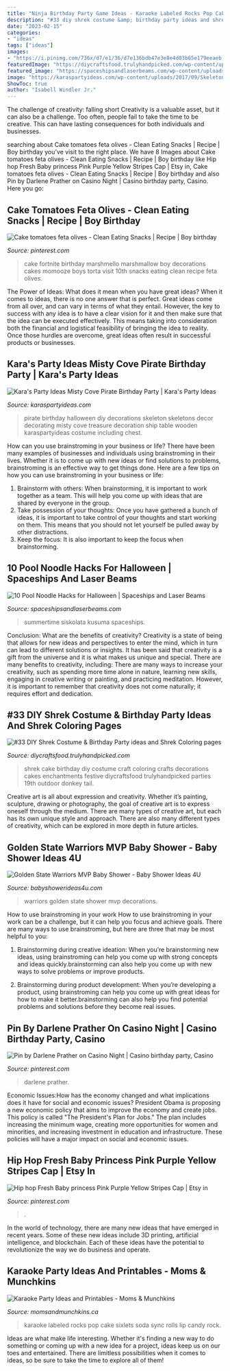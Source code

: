 ```yaml
---
title: "Ninja Birthday Party Game Ideas - Karaoke Labeled Rocks Pop Cake Sixlets Soda Sync Rolls Lip Candy Rock"
description: "#33 diy shrek costume &amp; birthday party ideas and shrek coloring pages"
date: "2023-02-15"
categories:
- "ideas"
tags: ["ideas"]
images:
- "https://i.pinimg.com/736x/d7/e1/36/d7e136bdb47e3e8e4d03b65e179eeaeb.jpg"
featuredImage: "https://diycraftsfood.trulyhandpicked.com/wp-content/uploads/2016/07/Shrek-Party-Idea_ce.jpg"
featured_image: "https://spaceshipsandlaserbeams.com/wp-content/uploads/2015/09/halloween-pool-noodle-hacks-crafts.jpg"
image: "https://karaspartyideas.com/wp-content/uploads/2017/09/Skeleton_9806.jpg"
ShowToc: true
author: "Isabell Windler Jr."
---
```



The challenge of creativity: falling short
Creativity is a valuable asset, but it can also be a challenge. Too often, people fail to take the time to be creative. This can have lasting consequences for both individuals and businesses.

	

		
searching about Cake tomatoes feta olives - Clean Eating Snacks | Recipe | Boy birthday you've visit to the right place. We have 8 Images about Cake tomatoes feta olives - Clean Eating Snacks | Recipe | Boy birthday like Hip hop Fresh Baby princess Pink Purple Yellow Stripes Cap | Etsy in, Cake tomatoes feta olives - Clean Eating Snacks | Recipe | Boy birthday and also Pin by Darlene Prather on Casino Night | Casino birthday party, Casino. Here you go:
		
    
## Cake Tomatoes Feta Olives - Clean Eating Snacks | Recipe | Boy Birthday

<img loading=lazy src="https://i.pinimg.com/736x/d7/e1/36/d7e136bdb47e3e8e4d03b65e179eeaeb.jpg" onerror="this.onerror=null;this.src='https://tse1.mm.bing.net/th?id=OIP.4A5m-erwjsaJMkbY_ihvMgHaJ3&amp;pid=15.1';" alt="Cake tomatoes feta olives - Clean Eating Snacks | Recipe | Boy birthday">

_Source: pinterest.com_

>cake fortnite birthday marshmello marshmallow boy decorations cakes momooze boys torta visit 10th snacks eating clean recipe feta olives. 

	

The Power of Ideas: What does it mean when you have great ideas?
When it comes to ideas, there is no one answer that is perfect. Great ideas come from all over, and can vary in terms of what they entail. However, the key to success with any idea is to have a clear vision for it and then make sure that the idea can be executed effectively. This means taking into consideration both the financial and logistical feasibility of bringing the idea to reality. Once those hurdles are overcome, great ideas often result in successful products or businesses.

    
## Kara&#039;s Party Ideas Misty Cove Pirate Birthday Party | Kara&#039;s Party Ideas

<img loading=lazy src="https://karaspartyideas.com/wp-content/uploads/2017/09/Skeleton_9806.jpg" onerror="this.onerror=null;this.src='https://tse1.mm.bing.net/th?id=OIP.Dj9NulYY_XMcD4nk62nu-AHaKX&amp;pid=15.1';" alt="Kara&#039;s Party Ideas Misty Cove Pirate Birthday Party | Kara&#039;s Party Ideas">

_Source: karaspartyideas.com_

>pirate birthday halloween diy decorations skeleton skeletons decor decorating misty cove treasure decoration ship table wooden karaspartyideas costume including chest. 

	

How can you use brainstroming in your business or life?
There have been many examples of businesses and individuals using brainstroming in their lives. Whether it is to come up with new ideas or find solutions to problems, brainstroming is an effective way to get things done. Here are a few tips on how you can use brainstroming in your business or life: 
1. Brainstorm with others: When brainstorming, it is important to work together as a team. This will help you come up with ideas that are shared by everyone in the group. 
2. Take possession of your thoughts: Once you have gathered a bunch of ideas, it is important to take control of your thoughts and start working on them. This means that you should not let yourself be pulled away by other distractions. 
3. Keep the focus: It is also important to keep the focus when brainstorming.

    
## 10 Pool Noodle Hacks For Halloween | Spaceships And Laser Beams

<img loading=lazy src="https://spaceshipsandlaserbeams.com/wp-content/uploads/2015/09/halloween-pool-noodle-hacks-crafts.jpg" onerror="this.onerror=null;this.src='https://tse1.mm.bing.net/th?id=OIP.W84CxigN0hWohsHRKc9hjQHaLH&amp;pid=15.1';" alt="10 Pool Noodle Hacks for Halloween | Spaceships and Laser Beams">

_Source: spaceshipsandlaserbeams.com_

>summertime siskolata kusuma spaceships. 

	

Conclusion: What are the benefits of creativity?
Creativity is a state of being that allows for new ideas and perspectives to enter the mind, which in turn can lead to different solutions or insights. It has been said that creativity is a gift from the universe and it is what makes us unique and special. There are many benefits to creativity, including: 
There are many ways to increase your creativity, such as spending more time alone in nature, learning new skills, engaging in creative writing or painting, and practicing meditation. However, it is important to remember that creativity does not come naturally; it requires effort and dedication.

    
## #33 DIY Shrek Costume &amp; Birthday Party Ideas And Shrek Coloring Pages

<img loading=lazy src="https://diycraftsfood.trulyhandpicked.com/wp-content/uploads/2016/07/Shrek-Party-Idea_ce.jpg" onerror="this.onerror=null;this.src='https://tse3.mm.bing.net/th?id=OIP.faPV56EicJDY4u4JxAbqfgHaJ3&amp;pid=15.1';" alt="#33 DIY Shrek Costume &amp; Birthday Party ideas and Shrek Coloring pages">

_Source: diycraftsfood.trulyhandpicked.com_

>shrek cake birthday diy costume craft coloring crafts decorations cakes enchantments festive diycraftsfood trulyhandpicked parties 19th outdoor donkey tail. 

	

Creative art is all about expression and creativity. Whether it’s painting, sculpture, drawing or photography, the goal of creative art is to express oneself through the medium. There are many types of creative art, but each has its own unique style and approach. There are also many different types of creativity, which can be explored in more depth in future articles.

    
## Golden State Warriors MVP Baby Shower - Baby Shower Ideas 4U

<img loading=lazy src="https://babyshowerideas4u.com/wp-content/uploads/2016/04/Golden-State-Warriors-MVP-Baby-Shower-Fruit-Tart.jpg" onerror="this.onerror=null;this.src='https://tse3.mm.bing.net/th?id=OIP.IMlNLTImxZgqghxLHp37JAHaHZ&amp;pid=15.1';" alt="Golden State Warriors MVP Baby Shower - Baby Shower Ideas 4U">

_Source: babyshowerideas4u.com_

>warriors golden state shower mvp decorations. 

	

How to use brainstroming in your work
How to use brainstroming in your work can be a challenge, but it can help you focus and achieve goals. There are many ways to use brainstroming, but here are three that may be most helpful to you:
1. Brainstorming during creative ideation: When you’re brainstorming new ideas, using brainstroming can help you come up with strong concepts and ideas quickly.brainstorming can also help you come up with new ways to solve problems or improve products.

2. Brainstorming during product development: When you’re developing a product, using brainstroming can help you come up with great ideas for how to make it better.brainstorming can also help you find potential problems and solutions before they become real issues.


    
## Pin By Darlene Prather On Casino Night | Casino Birthday Party, Casino

<img loading=lazy src="https://i.pinimg.com/736x/64/5e/06/645e069e5704e31fd00d684d6de59d03.jpg" onerror="this.onerror=null;this.src='https://tse1.mm.bing.net/th?id=OIP.IggDxOf2dK_fLf8EWm6e5wHaJ3&amp;pid=15.1';" alt="Pin by Darlene Prather on Casino Night | Casino birthday party, Casino">

_Source: pinterest.com_

>darlene prather. 

	

Economic Issues:How has the economy changed and what implications does it have for social and economic issues?
President Obama is proposing a new economic policy that aims to improve the economy and create jobs. This policy is called "The President's Plan for Jobs." The plan includes increasing the minimum wage, creating more opportunities for women and minorities, and increasing investment in education and infrastructure. These policies will have a major impact on social and economic issues.

    
## Hip Hop Fresh Baby Princess Pink Purple Yellow Stripes Cap | Etsy In

<img loading=lazy src="https://i.pinimg.com/736x/52/e0/35/52e035598e822343d63698d4a0dac9c4.jpg" onerror="this.onerror=null;this.src='https://tse3.mm.bing.net/th?id=OIP.h07ae04HNfnV3bE-WQ49YAHaLx&amp;pid=15.1';" alt="Hip hop Fresh Baby princess Pink Purple Yellow Stripes Cap | Etsy in">

_Source: pinterest.com_

>. 

	

In the world of technology, there are many new ideas that have emerged in recent years. Some of these new ideas include 3D printing, artificial intelligence, and blockchain. Each of these ideas have the potential to revolutionize the way we do business and operate.

    
## Karaoke Party Ideas And Printables - Moms &amp; Munchkins

<img loading=lazy src="https://www.momsandmunchkins.ca/wp-content/uploads/2015/09/karaoke-party-ideas-7.jpg" onerror="this.onerror=null;this.src='https://tse3.mm.bing.net/th?id=OIP.ouEhs3sCO8_yV2U1nSsgGgHaKX&amp;pid=15.1';" alt="Karaoke Party Ideas and Printables - Moms &amp; Munchkins">

_Source: momsandmunchkins.ca_

>karaoke labeled rocks pop cake sixlets soda sync rolls lip candy rock. 

	

Ideas are what make life interesting. Whether it's finding a new way to do something or coming up with a new idea for a project, ideas keep us on our toes and entertained. There are limitless possibilities when it comes to ideas, so be sure to take the time to explore all of them!

